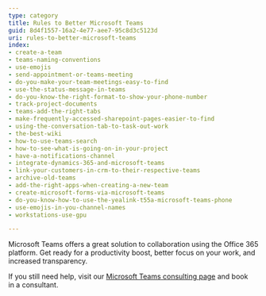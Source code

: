 ```yaml
---
type: category
title: Rules to Better Microsoft Teams
guid: 8d4f1557-16a2-4e77-aee7-95c8d3c5123d
uri: rules-to-better-microsoft-teams
index:
- create-a-team
- teams-naming-conventions
- use-emojis
- send-appointment-or-teams-meeting
- do-you-make-your-team-meetings-easy-to-find
- use-the-status-message-in-teams
- do-you-know-the-right-format-to-show-your-phone-number
- track-project-documents
- teams-add-the-right-tabs
- make-frequently-accessed-sharepoint-pages-easier-to-find
- using-the-conversation-tab-to-task-out-work
- the-best-wiki
- how-to-use-teams-search
- how-to-see-what-is-going-on-in-your-project
- have-a-notifications-channel
- integrate-dynamics-365-and-microsoft-teams
- link-your-customers-in-crm-to-their-respective-teams
- archive-old-teams
- add-the-right-apps-when-creating-a-new-team
- create-microsoft-forms-via-microsoft-teams
- do-you-know-how-to-use-the-yealink-t55a-microsoft-teams-phone
- use-emojis-in-you-channel-names
- workstations-use-gpu

---
```


Microsoft Teams offers a great solution to collaboration using the Office 365 platform. Get ready for a productivity boost, better focus on your work, and increased transparency.

If you still need help, visit our [Microsoft Teams consulting page](https://www.ssw.com.au/ssw/Consulting/Microsoft-Teams.aspx) and book in a consultant.
